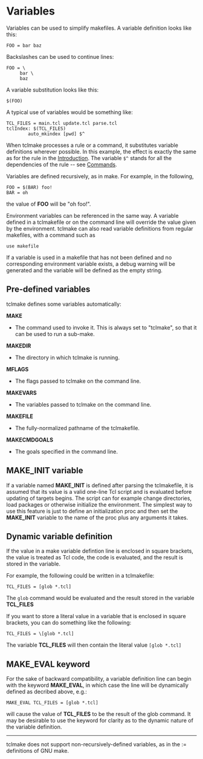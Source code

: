 # Variables

Variables can be used to simplify makefiles. A variable definition looks like 
this:

    FOO = bar baz

Backslashes can be used to continue lines:

    FOO = \
         bar \
         baz

A variable substitution looks like this:

    $(FOO)

A typical use of variables would be something like:

    TCL_FILES = main.tcl update.tcl parse.tcl
    tclIndex: $(TCL_FILES)
            auto_mkindex [pwd] $^

When tclmake processes a rule or a command, it substitutes variable definitions 
wherever possible. In this example, the effect is exactly the same as for the 
rule in the [Introduction](./introduction.md). The variable `$^` stands for all 
the dependencies of the rule -- see [Commands](./commands.md).

Variables are defined recursively, as in make. For example, in the following,

    FOO = $(BAR) foo!
    BAR = oh

the value of **FOO** will be "oh foo!".

Environment variables can be referenced in the same way. A variable defined in 
a tclmakefile or on the command line will override the value given by the 
environment. tclmake can also read variable definitions from regular makefiles, 
with a command such as

    use makefile
    
If a variable is used in a makefile that has not been defined and no 
corresponding environment variable exists, a debug warning will be generated 
and the variable will be defined as the empty string.
    
## Pre-defined variables

tclmake defines some variables automatically:

**MAKE**
- The command used to invoke it. This is always set to "tclmake", so that it 
can be used to run a sub-make. 

**MAKEDIR**
- The directory in which tclmake is running. 

**MFLAGS**
- The flags passed to tclmake on the command line. 

**MAKEVARS**
- The variables passed to tclmake on the command line. 

**MAKEFILE**
- The fully-normalized pathname of the tclmakefile.

**MAKECMDGOALS**
- The goals specified in the command line.

## MAKE_INIT variable

If a variable named **MAKE_INIT** is defined after parsing the tclmakefile, it 
is assumed that its value is a valid one-line Tcl script and is evaluated 
before updating of targets begins.  The script can for example change 
directories, load packages or otherwise initialize the environment.  The 
simplest way to use this feature is just to define an initialization proc and 
then set the **MAKE_INIT** variable to the name of the proc plus any arguments 
it takes.

## Dynamic variable definition

If the value in a make variable defintion line is enclosed in square brackets, 
the value is treated as Tcl code, the code is evaluated, and the result is 
stored in the variable.

For example, the following could be written in a tclmakefile:

    TCL_FILES = [glob *.tcl]
    
The `glob` command would be evaluated and the result stored in the variable 
**TCL_FILES**

If you want to store a literal value in a variable that is enclosed in square 
brackets, you can do something like the following:

    TCL_FILES = \[glob *.tcl]
    
The variable **TCL_FILES** will then contain the literal value `[glob *.tcl]`

## MAKE_EVAL keyword

For the sake of backward compatibility, a variable definition line can begin 
with the keyword **MAKE_EVAL**, in which case the line will be dynamically 
defined as decribed above, e.g.:

    MAKE_EVAL TCL_FILES = [glob *.tcl]
    
will cause the value of **TCL_FILES** to be the result of the glob command. It 
may be desirable to use the keyword for clarity as to the dynamic nature of the 
variable definition.

------

tclmake does not support non-recursively-defined variables, as in the := 
definitions of GNU make. 


